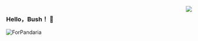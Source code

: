 <img align="right" src="https://github-readme-stats.vercel.app/api?username=HelloBush&show_icons=true&icon_color=007500&text_color=718096&bg_color=ffffff&hide_title=true" />

### Hello，Bush！ 👋
![ForPandaria](https://user-images.githubusercontent.com/66152079/111753858-4cec5b00-88d2-11eb-9916-fb2a85a52095.png)






